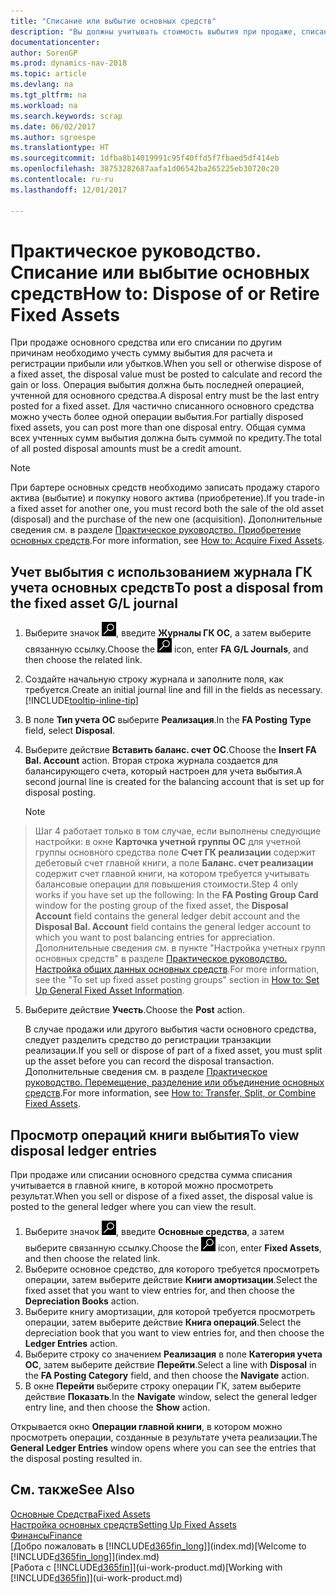 ```yaml
---
title: "Списание или выбытие основных средств"
description: "Вы должны учитывать стоимость выбытия при продаже, списании или отбраковке основных средств."
documentationcenter: 
author: SorenGP
ms.prod: dynamics-nav-2018
ms.topic: article
ms.devlang: na
ms.tgt_pltfrm: na
ms.workload: na
ms.search.keywords: scrap
ms.date: 06/02/2017
ms.author: sgroespe
ms.translationtype: HT
ms.sourcegitcommit: 1dfba8b14019991c95f40ffd5f7fbaed5df414eb
ms.openlocfilehash: 38753282687aafa1d06542ba265225eb30720c20
ms.contentlocale: ru-ru
ms.lasthandoff: 12/01/2017

---
```

# <a name="how-to-dispose-of-or-retire-fixed-assets"></a><span data-ttu-id="3155a-103">Практическое руководство. Списание или выбытие основных средств</span><span class="sxs-lookup"><span data-stu-id="3155a-103">How to: Dispose of or Retire Fixed Assets</span></span>
<span data-ttu-id="3155a-104">При продаже основного средства или его списании по другим причинам необходимо учесть сумму выбытия для расчета и регистрации прибыли или убытков.</span><span class="sxs-lookup"><span data-stu-id="3155a-104">When you sell or otherwise dispose of a fixed asset, the disposal value must be posted to calculate and record the gain or loss.</span></span> <span data-ttu-id="3155a-105">Операция выбытия должна быть последней операцией, учтенной для основного средства.</span><span class="sxs-lookup"><span data-stu-id="3155a-105">A disposal entry must be the last entry posted for a fixed asset.</span></span> <span data-ttu-id="3155a-106">Для частично списанного основного средства можно учесть более одной операции выбытия.</span><span class="sxs-lookup"><span data-stu-id="3155a-106">For partially disposed fixed assets, you can post more than one disposal entry.</span></span> <span data-ttu-id="3155a-107">Общая сумма всех учтенных сумм выбытия должна быть суммой по кредиту.</span><span class="sxs-lookup"><span data-stu-id="3155a-107">The total of all posted disposal amounts must be a credit amount.</span></span>  

> [!NOTE]  
>   <span data-ttu-id="3155a-108">При бартере основных средств необходимо записать продажу старого актива (выбытие) и покупку нового актива (приобретение).</span><span class="sxs-lookup"><span data-stu-id="3155a-108">If you trade-in a fixed asset for another one, you must record both the sale of the old asset (disposal) and the purchase of the new one (acquisition).</span></span> <span data-ttu-id="3155a-109">Дополнительные сведения см. в разделе [Практическое руководство. Приобретение основных средств](fa-how-acquire.md).</span><span class="sxs-lookup"><span data-stu-id="3155a-109">For more information, see [How to: Acquire Fixed Assets](fa-how-acquire.md).</span></span>  

## <a name="to-post-a-disposal-from-the-fixed-asset-gl-journal"></a><span data-ttu-id="3155a-110">Учет выбытия с использованием журнала ГК учета основных средств</span><span class="sxs-lookup"><span data-stu-id="3155a-110">To post a disposal from the fixed asset G/L journal</span></span>
1. <span data-ttu-id="3155a-111">Выберите значок ![Поиск страницы или отчета](media/ui-search/search_small.png "Значок поиска страницы или отчета"), введите **Журналы ГК ОС**, а затем выберите связанную ссылку.</span><span class="sxs-lookup"><span data-stu-id="3155a-111">Choose the ![Search for Page or Report](media/ui-search/search_small.png "Search for Page or Report icon") icon, enter **FA G/L Journals**, and then choose the related link.</span></span>  
2. <span data-ttu-id="3155a-112">Создайте начальную строку журнала и заполните поля, как требуется.</span><span class="sxs-lookup"><span data-stu-id="3155a-112">Create an initial journal line and fill in the fields as necessary.</span></span> [!INCLUDE[tooltip-inline-tip](includes/tooltip-inline-tip_md.md)]  
3. <span data-ttu-id="3155a-113">В поле **Тип учета ОС** выберите **Реализация**.</span><span class="sxs-lookup"><span data-stu-id="3155a-113">In the **FA Posting Type** field, select **Disposal**.</span></span>  
4. <span data-ttu-id="3155a-114">Выберите действие **Вставить баланс. счет ОС**.</span><span class="sxs-lookup"><span data-stu-id="3155a-114">Choose the **Insert FA Bal. Account** action.</span></span> <span data-ttu-id="3155a-115">Вторая строка журнала создается для балансирующего счета, который настроен для учета выбытия.</span><span class="sxs-lookup"><span data-stu-id="3155a-115">A second journal line is created for the balancing account that is set up for disposal posting.</span></span>  

    > [!NOTE]  
>   <span data-ttu-id="3155a-116">Шаг 4 работает только в том случае, если выполнены следующие настройки: в окне **Карточка учетной группы ОС** для учетной группы основного средства поле **Счет ГК реализации** содержит дебетовый счет главной книги, а поле **Баланс. счет реализации** содержит счет главной книги, на котором требуется учитывать балансовые операции для повышения стоимости.</span><span class="sxs-lookup"><span data-stu-id="3155a-116">Step 4 only works if you have set up the following: In the **FA Posting Group Card** window for the posting group of the fixed asset, the **Disposal Account** field contains the general ledger debit account and the **Disposal Bal. Account** field contains the general ledger account to which you want to post balancing entries for appreciation.</span></span> <span data-ttu-id="3155a-117">Дополнительные сведения см. в пункте "Настройка учетных групп основных средств" в разделе [Практическое руководство. Настройка общих данных основных средств](fa-how-setup-general.md).</span><span class="sxs-lookup"><span data-stu-id="3155a-117">For more information, see the "To set up fixed asset posting groups" section in [How to: Set Up General Fixed Asset Information](fa-how-setup-general.md).</span></span>  
5. <span data-ttu-id="3155a-118">Выберите действие **Учесть**.</span><span class="sxs-lookup"><span data-stu-id="3155a-118">Choose the **Post** action.</span></span>  

    <span data-ttu-id="3155a-119">В случае продажи или другого выбытия части основного средства, следует разделить средство до регистрации транзакции реализации.</span><span class="sxs-lookup"><span data-stu-id="3155a-119">If you sell or dispose of part of a fixed asset, you must split up the asset before you can record the disposal transaction.</span></span> <span data-ttu-id="3155a-120">Дополнительные сведения см. в разделе [Практическое руководство. Перемещение, разделение или объединение основных средств](fa-how-trans-split-combine.md).</span><span class="sxs-lookup"><span data-stu-id="3155a-120">For more information, see [How to: Transfer, Split, or Combine Fixed Assets](fa-how-trans-split-combine.md).</span></span>  

## <a name="to-view-disposal-ledger-entries"></a><span data-ttu-id="3155a-121">Просмотр операций книги выбытия</span><span class="sxs-lookup"><span data-stu-id="3155a-121">To view disposal ledger entries</span></span>
<span data-ttu-id="3155a-122">При продаже или списании основного средства сумма списания учитывается в главной книге, в которой можно просмотреть результат.</span><span class="sxs-lookup"><span data-stu-id="3155a-122">When you sell or dispose of a fixed asset, the disposal value is posted to the general ledger where you can view the result.</span></span>  

1. <span data-ttu-id="3155a-123">Выберите значок ![Поиск страницы или отчета](media/ui-search/search_small.png "Значок поиска страницы или отчета"), введите **Основные средства**, а затем выберите связанную ссылку.</span><span class="sxs-lookup"><span data-stu-id="3155a-123">Choose the ![Search for Page or Report](media/ui-search/search_small.png "Search for Page or Report icon") icon, enter **Fixed Assets**, and then choose the related link.</span></span>  
2. <span data-ttu-id="3155a-124">Выберите основное средство, для которого требуется просмотреть операции, затем выберите действие **Книги амортизации**.</span><span class="sxs-lookup"><span data-stu-id="3155a-124">Select the fixed asset that you want to view entries for, and then choose the **Depreciation Books** action.</span></span>  
3. <span data-ttu-id="3155a-125">Выберите книгу амортизации, для которой требуется просмотреть операции, затем выберите действие **Книга операций**.</span><span class="sxs-lookup"><span data-stu-id="3155a-125">Select the depreciation book that you want to view entries for, and then choose the **Ledger Entries** action.</span></span>  
4. <span data-ttu-id="3155a-126">Выберите строку со значением **Реализация** в поле **Категория учета ОС**, затем выберите действие **Перейти**.</span><span class="sxs-lookup"><span data-stu-id="3155a-126">Select a line with **Disposal** in the **FA Posting Category** field, and then choose the **Navigate** action.</span></span>  
5. <span data-ttu-id="3155a-127">В окне **Перейти** выберите строку операции ГК, затем выберите действие **Показать**.</span><span class="sxs-lookup"><span data-stu-id="3155a-127">In the **Navigate** window, select the general ledger entry line, and then choose the **Show** action.</span></span>  

<span data-ttu-id="3155a-128">Открывается окно **Операции главной книги**, в котором можно просмотреть операции, созданные в результате учета реализации.</span><span class="sxs-lookup"><span data-stu-id="3155a-128">The **General Ledger Entries** window opens where you can see the entries that the disposal posting resulted in.</span></span>  

## <a name="see-also"></a><span data-ttu-id="3155a-129">См. также</span><span class="sxs-lookup"><span data-stu-id="3155a-129">See Also</span></span>
[<span data-ttu-id="3155a-130">Основные Средства</span><span class="sxs-lookup"><span data-stu-id="3155a-130">Fixed Assets</span></span>](fa-manage.md)  
[<span data-ttu-id="3155a-131">Настройка основных средств</span><span class="sxs-lookup"><span data-stu-id="3155a-131">Setting Up Fixed Assets</span></span>](fa-setup.md)  
[<span data-ttu-id="3155a-132">Финансы</span><span class="sxs-lookup"><span data-stu-id="3155a-132">Finance</span></span>](finance.md)  
<span data-ttu-id="3155a-133">[Добро пожаловать в [!INCLUDE[d365fin_long](includes/d365fin_long_md.md)]](index.md)</span><span class="sxs-lookup"><span data-stu-id="3155a-133">[Welcome to [!INCLUDE[d365fin_long](includes/d365fin_long_md.md)]](index.md)</span></span>  
<span data-ttu-id="3155a-134">[Работа с [!INCLUDE[d365fin](includes/d365fin_md.md)]](ui-work-product.md)</span><span class="sxs-lookup"><span data-stu-id="3155a-134">[Working with [!INCLUDE[d365fin](includes/d365fin_md.md)]](ui-work-product.md)</span></span>

